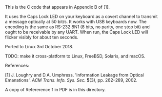 This is the C code that appears in Appendix B of [1].

It uses the Caps Lock LED on your keyboard as a covert channel to transmit a
message optically at 50 bit/s. It works with USB keyboards now. The encoding
is the same as RS-232 8N1 (8 bits, no parity, one stop bit) and ought to be
receivable by any UART. When run, the Caps Lock LED will flicker visibly for
about ten seconds.

Ported to Linux 3rd October 2018.

TODO: make it cross-platform to Linux, FreeBSD, Solaris, and macOS.

References:

[1] J. Loughry and D.A. Umphress. 'Information Leakage from Optical Emanations'.
*ACM Trans. Info. Sys. Sec.* **5**(3), pp. 262&ndash;289, 2002.

A copy of Refererence 1 in PDF is in this directory.

